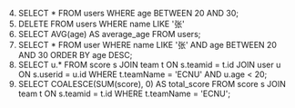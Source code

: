 4. SELECT * FROM users WHERE age BETWEEN 20 AND 30;
5. DELETE FROM users WHERE name LIKE '张'
6. SELECT AVG(age) AS average_age FROM users;
7. SELECT * FROM user WHERE name LIKE '张' AND age BETWEEN 20 AND 30 ORDER BY age DESC;
9. SELECT u.* FROM score s
JOIN team t ON s.teamid = t.id
JOIN user u ON s.userid = u.id
WHERE t.teamName = 'ECNU' AND u.age < 20;
10. SELECT COALESCE(SUM(score), 0) AS total_score
FROM score s
JOIN team t ON s.teamid = t.id
WHERE t.teamName = 'ECNU';